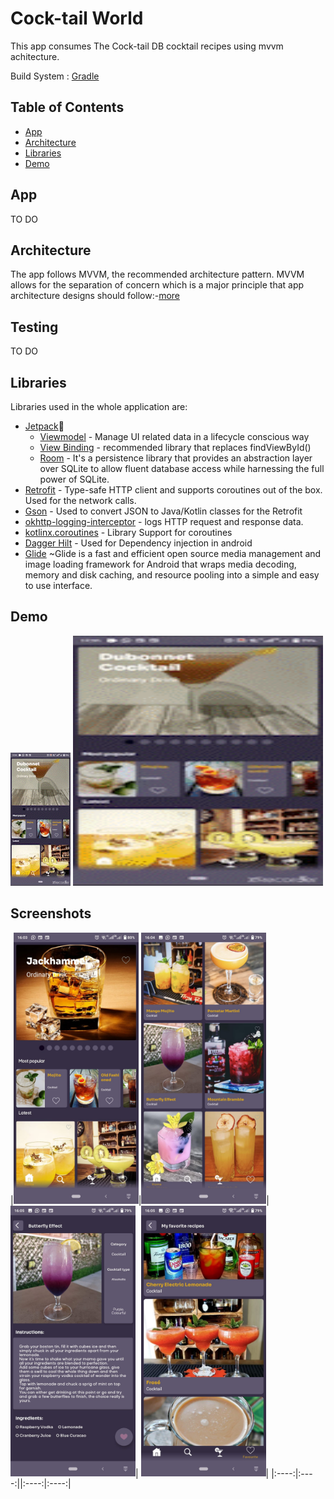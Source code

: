 
# Cock-tail World

This app consumes The Cock-tail DB cocktail recipes using mvvm achitecture.

Build System : [Gradle](https://gradle.org/)

## Table of Contents

- [App](#app)
- [Architecture](#architecture)
- [Libraries](#libraries)
- [Demo](#demo)

## App
TO DO


## Architecture

The app follows MVVM, the recommended architecture pattern. MVVM allows for the separation of concern which is a major principle that app architecture designs should follow:-[more](https://developer.android.com/jetpack/guide#separation-of-concerns)

## Testing

TO DO
 
## Libraries

Libraries used in the whole application are:

- [Jetpack](https://developer.android.com/jetpack)🚀
  - [Viewmodel](https://developer.android.com/topic/libraries/architecture/viewmodel) - Manage UI related data in a lifecycle conscious way
  - [View Binding](https://developer.android.com/topic/libraries/view-binding) - recommended library that replaces findViewById()
  - [Room](https://developer.android.com/training/data-storage/room) - It's a persistence library that provides an abstraction layer over SQLite to allow fluent database access while harnessing the full power of SQLite.
- [Retrofit](https://square.github.io/retrofit/) - Type-safe HTTP client and supports coroutines out of the box.  Used for the network calls.
- [Gson](https://github.com/google/gson) - Used to convert JSON to Java/Kotlin classes for the Retrofit
- [okhttp-logging-interceptor](https://github.com/square/okhttp/blob/master/okhttp-logging-interceptor/README.md) - logs HTTP request and response data.
- [kotlinx.coroutines](https://github.com/Kotlin/kotlinx.coroutines) - Library Support for coroutines
-  [Dagger Hilt](https://developer.android.com/training/dependency-injection/hilt-android) - Used for Dependency injection in android
- [Glide](https://github.com/bumptech/glide) ~Glide is a fast and efficient open source media management and image loading framework for Android that wraps media decoding, memory and disk caching, and resource pooling into a simple and easy to use interface.

## Demo

![](https://github.com/Sammug/CockTail-World/blob/main/demo/first%20demo.gif)
<img src="https://github.com/Sammug/CockTail-World/blob/main/demo/first%20demo.gif" width=400 height=400/>

## Screenshots

|<img src="screenshots/home.jpeg" width=200/>|<img src="screenshots/home_scrolled.jpeg" width=200/>|<img src="screenshots/details.jpeg" width=200/>|
<img src="screenshots/favourites_saved_recipes.jpeg" width=200/>|
|:----:|:----:||:----:|:----:|

